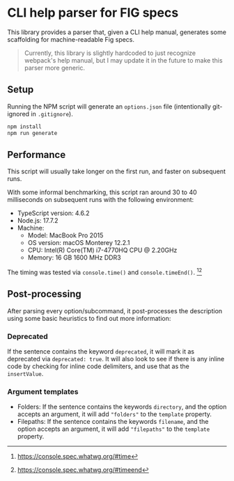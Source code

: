 # CLI help parser for FIG specs

This library provides a parser that, given a CLI help manual, generates some scaffolding for machine-readable Fig specs.

> Currently, this library is slightly hardcoded to just recognize webpack's help manual, but I may update it in the future to make this parser more generic.

## Setup

Running the NPM script will generate an `options.json` file (intentionally git-ignored in `.gitignore`).

```bash
npm install
npm run generate
```

## Performance

This script will usually take longer on the first run, and faster on subsequent runs.

With some informal benchmarking, this script ran around 30 to 40 milliseconds on subsequent runs with the following environment:

* TypeScript version: 4.6.2
* Node.js: 17.7.2
* Machine:
  * Model: MacBook Pro 2015
  * OS version: macOS Monterey 12.2.1
  * CPU: Intel(R) Core(TM) i7-4770HQ CPU @ 2.20GHz
  * Memory: 16 GB 1600 MHz DDR3

The timing was tested via `console.time()` and `console.timeEnd()`. [^console-time][^console-timeend]

## Post-processing

After parsing every option/subcommand, it post-processes the description using some basic heuristics to find out more information:

### Deprecated

If the sentence contains the keyword `deprecated`, it will mark it as deprecated via `deprecated: true`.
It will also look to see if there is any inline code by checking for inline code delimiters, and use that as the `insertValue`.

### Argument templates

* Folders: If the sentence contains the keywords `directory`, and the option accepts an argument, it will add `"folders"` to the `template` property.
* Filepaths: If the sentence contains the keywords `filename`, and the option accepts an argument, it will add `"filepaths"` to the `template` property.

[^console-time]: https://console.spec.whatwg.org/#time
[^console-timeend]: https://console.spec.whatwg.org/#timeend